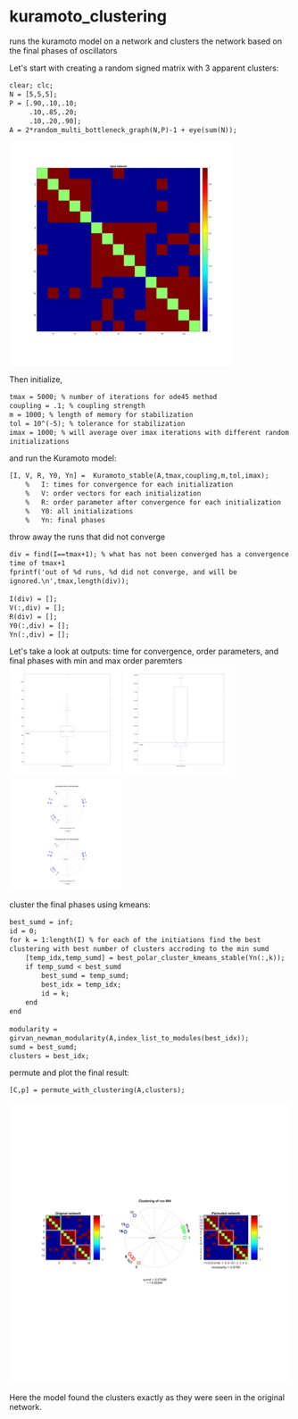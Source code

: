# kuramoto_clustering
runs the kuramoto model on a network and clusters the network based on the final phases of oscillators

Let's start with creating a random signed matrix with 3 apparent clusters:

    clear; clc;
    N = [5,5,5];
    P = [.90,.10,.10; 
         .10,.85,.20; 
         .10,.20,.90];
    A = 2*random_multi_bottleneck_graph(N,P)-1 + eye(sum(N)); 
<img src="/outputs_2018_9_18_14_27_15_fig_1.png" width="400">

Then initialize,

    tmax = 5000; % number of iterations for ode45 method
    coupling = .1; % coupling strength
    m = 1000; % length of memory for stabilization
    tol = 10^(-5); % tolerance for stabilization
    imax = 1000; % will average over imax iterations with different random initializations

and run the Kuramoto model:

    [I, V, R, Y0, Yn] =  Kuramoto_stable(A,tmax,coupling,m,tol,imax);
        %   I: times for convergence for each initialization
        %   V: order vectors for each initialization
        %   R: order parameter after convergence for each initialization
        %   Y0: all initializations 
        %   Yn: final phases
        
throw away the runs that did not converge

    div = find(I==tmax+1); % what has not been converged has a convergence time of tmax+1
    fprintf('out of %d runs, %d did not converge, and will be ignored.\n',tmax,length(div));

    I(div) = [];
    V(:,div) = [];
    R(div) = [];
    Y0(:,div) = [];
    Yn(:,div) = [];

Let's take a look at outputs: time for convergence, order parameters, and final phases with min and max order paremters
<img src="/outputs_2018_9_18_14_27_15_fig_2.png" width="200">
<img src="/outputs_2018_9_18_14_27_15_fig_3.png" width="200">
<img src="/outputs_2018_9_18_14_27_15_fig_4.png" width="200">

cluster the final phases using kmeans:

    best_sumd = inf;
    id = 0;
    for k = 1:length(I) % for each of the initiations find the best clustering with best number of clusters accroding to the min sumd
        [temp_idx,temp_sumd] = best_polar_cluster_kmeans_stable(Yn(:,k)); 
        if temp_sumd < best_sumd
            best_sumd = temp_sumd;
            best_idx = temp_idx;
            id = k;
        end
    end

    modularity = girvan_newman_modularity(A,index_list_to_modules(best_idx));
    sumd = best_sumd;
    clusters = best_idx;
    
permute and plot the final result:

    [C,p] = permute_with_clustering(A,clusters);

<img src="/outputs_2018_9_18_14_27_15_fig_5.png" width="900">

Here the model found the clusters exactly as they were seen in the original network.
